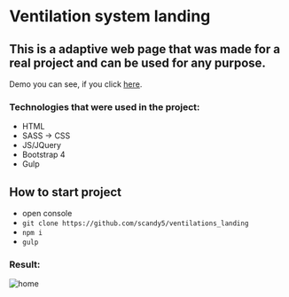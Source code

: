 # Ventilation system landing

## This is a adaptive web page that was made for a real project and can be used for any purpose.

Demo you can see, if you click [here].

### Technologies that were used in the project:
+ HTML
+ SASS -> CSS
+ JS/JQuery
+ Bootstrap 4
+ Gulp

## How to start project
 - open console 
 - `git clone https://github.com/scandy5/ventilations_landing`
 - `npm i`
 - `gulp` 
### Result:
![home](https://github.com/scandy5/ventilations_landing/blob/master/app/img/spu-ea68c8-ogi2-3cwn3bmfojjlb56e.jpg)

[here]: https://scandy5.github.io/ventilations_landing/app
